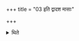 +++
title = "03 इति द्वादश मासाः"

+++

<details><summary>थिते</summary>

इति द्वादश मासाः ३
</details>
